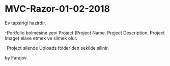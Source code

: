 # MVC-Razor-01-02-2018
Ev tapsirigi hazirdir.

-Portfolio bolmesine yeni Project (Project Name, Project Description, Project Image) elave etmek ve silmek olur. 

-Project silende Uploads folder'den sekilde silinir.

by Farajov.
